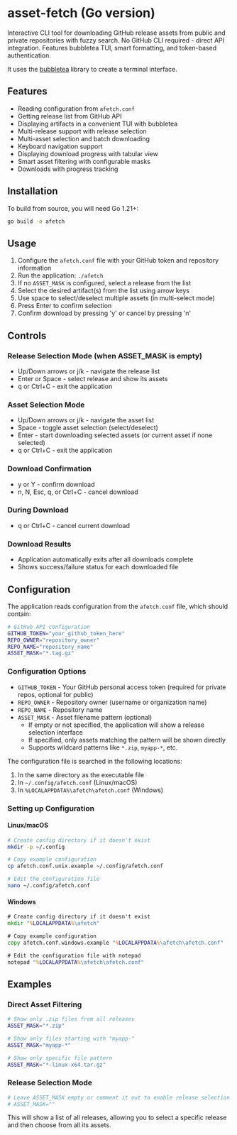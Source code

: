 # asset-fetch (Go version)

Interactive CLI tool for downloading GitHub release assets from public and private repositories with fuzzy search. No GitHub CLI required - direct API integration. Features bubbletea TUI, smart formatting, and token-based authentication.

It uses the [bubbletea](https://github.com/charmbracelet/bubbletea) library to create a terminal interface.

## Features

- Reading configuration from `afetch.conf`
- Getting release list from GitHub API
- Displaying artifacts in a convenient TUI with bubbletea
- Multi-release support with release selection
- Multi-asset selection and batch downloading
- Keyboard navigation support
- Displaying download progress with tabular view
- Smart asset filtering with configurable masks
- Downloads with progress tracking

## Installation

To build from source, you will need Go 1.21+:

```bash
go build -o afetch
```

## Usage

1. Configure the `afetch.conf` file with your GitHub token and repository information
2. Run the application: `./afetch`
3. If no `ASSET_MASK` is configured, select a release from the list
4. Select the desired artifact(s) from the list using arrow keys
5. Use space to select/deselect multiple assets (in multi-select mode)
6. Press Enter to confirm selection
7. Confirm download by pressing 'y' or cancel by pressing 'n'

## Controls

### Release Selection Mode (when ASSET_MASK is empty)
- Up/Down arrows or j/k - navigate the release list
- Enter or Space - select release and show its assets
- q or Ctrl+C - exit the application

### Asset Selection Mode
- Up/Down arrows or j/k - navigate the asset list
- Space - toggle asset selection (select/deselect)
- Enter - start downloading selected assets (or current asset if none selected)
- q or Ctrl+C - exit the application

### Download Confirmation
- y or Y - confirm download
- n, N, Esc, q, or Ctrl+C - cancel download

### During Download
- q or Ctrl+C - cancel current download

### Download Results
- Application automatically exits after all downloads complete
- Shows success/failure status for each downloaded file

## Configuration

The application reads configuration from the `afetch.conf` file, which should contain:

```bash
# GitHub API configuration
GITHUB_TOKEN="your_github_token_here"
REPO_OWNER="repository_owner"
REPO_NAME="repository_name"
ASSET_MASK="*.tag.gz"
```

### Configuration Options

- `GITHUB_TOKEN` - Your GitHub personal access token (required for private repos, optional for public)
- `REPO_OWNER` - Repository owner (username or organization name)
- `REPO_NAME` - Repository name
- `ASSET_MASK` - Asset filename pattern (optional)
  - If empty or not specified, the application will show a release selection interface
  - If specified, only assets matching the pattern will be shown directly
  - Supports wildcard patterns like `*.zip`, `myapp-*`, etc.

The configuration file is searched in the following locations:
1. In the same directory as the executable file
2. In `~/.config/afetch.conf` (Linux/macOS)
3. In `%LOCALAPPDATA%\afetch\afetch.conf` (Windows)

### Setting up Configuration

#### Linux/macOS
```bash
# Create config directory if it doesn't exist
mkdir -p ~/.config

# Copy example configuration
cp afetch.conf.unix.example ~/.config/afetch.conf

# Edit the configuration file
nano ~/.config/afetch.conf
```

#### Windows
```cmd
# Create config directory if it doesn't exist
mkdir "%LOCALAPPDATA%\afetch"

# Copy example configuration
copy afetch.conf.windows.example "%LOCALAPPDATA%\afetch\afetch.conf"

# Edit the configuration file with notepad
notepad "%LOCALAPPDATA%\afetch\afetch.conf"
```

## Examples

### Direct Asset Filtering
```bash
# Show only .zip files from all releases
ASSET_MASK="*.zip"

# Show only files starting with "myapp-"
ASSET_MASK="myapp-*"

# Show only specific file pattern
ASSET_MASK="*-linux-x64.tar.gz"
```

### Release Selection Mode
```bash
# Leave ASSET_MASK empty or comment it out to enable release selection
# ASSET_MASK=""
```

This will show a list of all releases, allowing you to select a specific release and then choose from all its assets.

